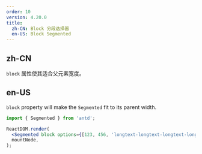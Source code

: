 ```yaml
---
order: 10
version: 4.20.0
title:
  zh-CN: Block 分段选择器
  en-US: Block Segmented
---
```


## zh-CN

`block` 属性使其适合父元素宽度。

## en-US

`block` property will make the `Segmented` fit to its parent width.

```jsx
import { Segmented } from 'antd';

ReactDOM.render(
  <Segmented block options={[123, 456, 'longtext-longtext-longtext-longtext']} />,
  mountNode,
);
```
